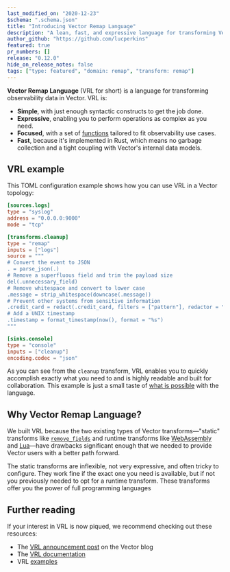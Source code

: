 ```yaml
---
last_modified_on: "2020-12-23"
$schema: ".schema.json"
title: "Introducing Vector Remap Language"
description: "A lean, fast, and expressive language for transforming Vector observability data."
author_github: "https://github.com/lucperkins"
featured: true
pr_numbers: []
release: "0.12.0"
hide_on_release_notes: false
tags: ["type: featured", "domain: remap", "transform: remap"]
---
```


**Vector Remap Language** (VRL for short) is a language for transforming observability data in
Vector. VRL is:

* **Simple**, with just enough syntactic constructs to get the job done.
* **Expressive**, enabling you to perform operations as complex as you need.
* **Focused**, with a set of [functions][docs] tailored to fit observability use cases.
* **Fast**, because it's implemented in Rust, which means no garbage collection and a tight coupling with Vector's internal data models.

## VRL example

This TOML configuration example shows how you can use VRL in a Vector topology:

```toml
[sources.logs]
type = "syslog"
address = "0.0.0.0:9000"
mode = "tcp"

[transforms.cleanup]
type = "remap"
inputs = ["logs"]
source = """
# Convert the event to JSON
. = parse_json(.)
# Remove a superfluous field and trim the payload size
del(.unnecessary_field)
# Remove whitespace and convert to lower case
.message = strip_whitespace(downcase(.message))
# Prevent other systems from sensitive information
.credit_card = redact(.credit_card, filters = ["pattern"], redactor = "full", patterns = [/[0-9]{16}/])
# Add a UNIX timestamp
.timestamp = format_timestamp(now(), format = "%s")
"""

[sinks.console]
type = "console"
inputs = ["cleanup"]
encoding.codec = "json"
```

As you can see from the `cleanup` transform, VRL enables you to quickly accomplish exactly what you
need to and is highly readable and built for collaboration. This example is just a small taste of
[what is possible][docs] with the language.

## Why Vector Remap Language?

We built VRL because the two existing types of Vector transforms—"static" transforms like
[`remove_fields`][remove_fields] and runtime transforms like [WebAssembly][wasm] and [Lua]—have
drawbacks significant enough that we needed to provide Vector users with a better path forward.

The static transforms are inflexible, not very expressive, and often tricky to configure. They work
fine if the exact one you need is available, but if not you previously needed to opt for a runtime
transform. These transforms offer you the power of full programming languages

## Further reading

If your interest in VRL is now piqued, we recommend checking out these resources:

* The [VRL announcement post][post] on the Vector blog
* The [VRL documentation][docs]
* VRL [examples]

[docs]: https://vector.dev/docs/reference/remap
[examples]: https://vector.dev/docs/reference/transforms/remap#examples
[jq]: https://stedolan.github.io/jq
[lua]: https://vector.dev/docs/reference/transforms/lua
[post]: https://vector.dev/blog/vector-remap-language
[remove_fields]: https://vector.dev/docs/reference/transforms/remove_fields
[wasm]: https://vector.dev/docs/reference/transforms/wasm
